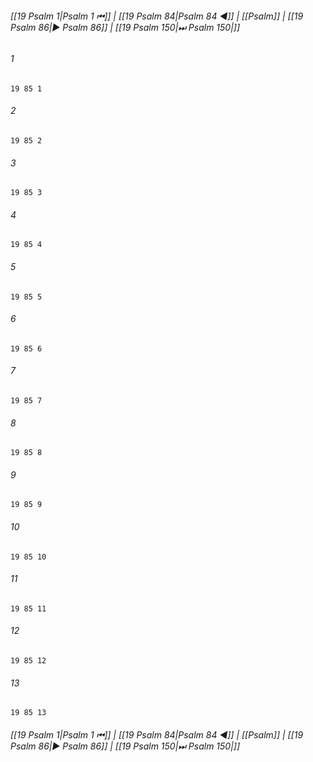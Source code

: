 
###### [[19 Psalm 1|Psalm 1 ⏮]] | [[19 Psalm 84|Psalm 84 ◀]] | [[Psalm]] | [[19 Psalm 86|▶ Psalm 86]] | [[19 Psalm 150|⏭ Psalm 150|]]

###### 1
``` verse
19 85 1 
```
###### 2
``` verse
19 85 2 
```
###### 3
``` verse
19 85 3 
```
###### 4
``` verse
19 85 4 
```
###### 5
``` verse
19 85 5 
```
###### 6
``` verse
19 85 6 
```
###### 7
``` verse
19 85 7 
```
###### 8
``` verse
19 85 8 
```
###### 9
``` verse
19 85 9 
```
###### 10
``` verse
19 85 10 
```
###### 11
``` verse
19 85 11 
```
###### 12
``` verse
19 85 12 
```
###### 13
``` verse
19 85 13 
```

###### [[19 Psalm 1|Psalm 1 ⏮]] | [[19 Psalm 84|Psalm 84 ◀]] | [[Psalm]] | [[19 Psalm 86|▶ Psalm 86]] | [[19 Psalm 150|⏭ Psalm 150|]]

